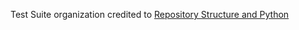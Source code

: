 Test Suite organization credited to [Repository Structure and Python](http://www.kennethreitz.org/essays/repository-structure-and-python)